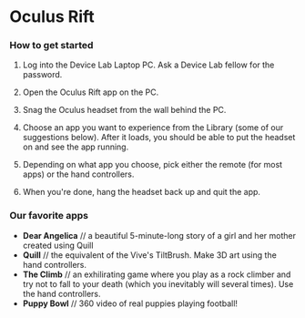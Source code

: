 # Oculus Rift

### How to get started

1. Log into the Device Lab Laptop PC. Ask a Device Lab fellow for the password.

2. Open the Oculus Rift app on the PC.

3. Snag the Oculus headset from the wall behind the PC. 

4. Choose an app you want to experience from the Library (some of our suggestions below). After it loads, you should be able to put the headset on and see the app running. 

5. Depending on what app you choose, pick either the remote (for most apps) or the hand controllers.

6. When you're done, hang the headset back up and quit the app.

### Our favorite apps

- **Dear Angelica** // a beautiful 5-minute-long story of a girl and her mother created using Quill
- **Quill** // the equivalent of the Vive's TiltBrush. Make 3D art using the hand controllers.
- **The Climb** // an exhilirating game where you play as a rock climber and try not to fall to your death (which you inevitably will several times). Use the hand controllers.
- **Puppy Bowl** // 360 video of real puppies playing football!